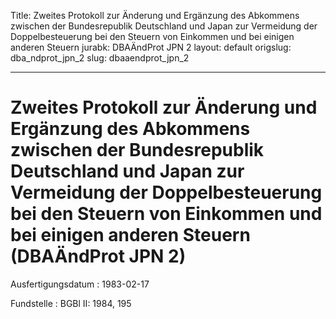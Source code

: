 Title: Zweites Protokoll zur Änderung und Ergänzung des Abkommens zwischen der Bundesrepublik
  Deutschland und Japan zur Vermeidung der Doppelbesteuerung bei den Steuern von Einkommen
  und bei einigen anderen Steuern
jurabk: DBAÄndProt JPN 2
layout: default
origslug: dba_ndprot_jpn_2
slug: dbaaendprot_jpn_2

---

# Zweites Protokoll zur Änderung und Ergänzung des Abkommens zwischen der Bundesrepublik Deutschland und Japan zur Vermeidung der Doppelbesteuerung bei den Steuern von Einkommen und bei einigen anderen Steuern (DBAÄndProt JPN 2)

Ausfertigungsdatum
:   1983-02-17

Fundstelle
:   BGBl II: 1984, 195

